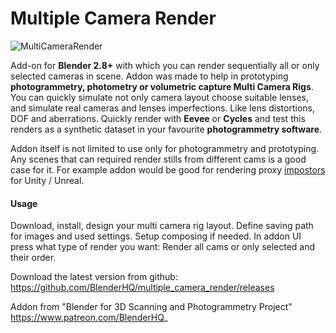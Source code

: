 # Multiple Camera Render
![MultiCameraRender](https://user-images.githubusercontent.com/16822993/89035314-63de3d00-d343-11ea-9831-59a3223a0217.JPG)

Add-on for **Blender 2.8+** with which you can render sequentially all or only selected cameras in scene.
Addon was made to help in prototyping **photogrammetry, photometry or volumetric capture Multi Camera Rigs**.
You can quickly simulate not only camera layout choose suitable lenses, and simulate real cameras and lenses imperfections. Like lens distortions, DOF and aberrations.
Quickly render with **Eevee** or **Cycles** and test this renders as a synthetic dataset in your favourite **photogrammetry software**.

Addon itself is not limited to use only for photogrammetry and prototyping. Any scenes that can required render stills from different cams is a good case for it.
For example addon would be good for rendering proxy [impostors](https://docs.unrealengine.com/en-US/Engine/Content/Tools/RenderToTextureTools/3/index.html) for Unity / Unreal. 

#### Usage

Download, install, design your multi camera rig layout. Define saving path for images and used settings. Setup composing if needed.
In addon UI press what type of render you want: Render all cams or only selected and their order.


Download the latest version from github: https://github.com/BlenderHQ/multiple_camera_render/releases
 
Addon from "Blender for 3D Scanning and Photogrammetry Project"  https://www.patreon.com/BlenderHQ_
